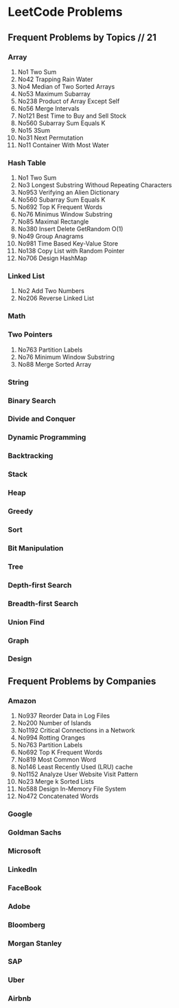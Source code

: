 # LeetCode Problems

## Frequent Problems by Topics // 21

### Array

1. No1 Two Sum
2. No42 Trapping Rain Water
3. No4 Median of Two Sorted Arrays
4. No53 Maximum Subarray
5. No238 Product of Array Except Self
6. No56 Merge Intervals
7. No121 Best Time to Buy and Sell Stock
8. No560 Subarray Sum Equals K
9. No15 3Sum
10. No31 Next Permutation
11. No11 Container With Most Water

### Hash Table

1. No1 Two Sum
2. No3 Longest Substring Withoud Repeating Characters
3. No953 Verifying an Alien Dictionary
4. No560 Subarray Sum Equals K
5. No692 Top K Frequent Words
6. No76 Minimus Window Substring
7. No85 Maximal Rectangle
8. No380 Insert Delete GetRandom O(1)
9. No49 Group Anagrams
10. No981 Time Based Key-Value Store
11. No138 Copy List with Random Pointer
12. No706 Design HashMap

### Linked List

1. No2 Add Two Numbers
2. No206 Reverse Linked List

### Math

### Two Pointers

1. No763 Partition Labels
2. No76 Minimum Window Substring
3. No88 Merge Sorted Array

### String

### Binary Search

### Divide and Conquer

### Dynamic Programming

### Backtracking

### Stack

### Heap

### Greedy

### Sort

### Bit Manipulation

### Tree

### Depth-first Search

### Breadth-first Search

### Union Find

### Graph

### Design

## Frequent Problems by Companies

### Amazon

1. No937 Reorder Data in Log Files
2. No200 Number of Islands
3. No1192 Critical Connections in a Network
4. No994 Rotting Oranges
5. No763 Partition Labels
6. No692 Top K Frequent Words
7. No819 Most Common Word
8. No146 Least Recently Used (LRU) cache
9. No1152 Analyze User Website Visit Pattern
10. No23 Merge k Sorted Lists
11. No588 Design In-Memory File System
12. No472 Concatenated Words

### Google

### Goldman Sachs

### Microsoft

### LinkedIn

### FaceBook

### Adobe

### Bloomberg

### Morgan Stanley

### SAP

### Uber

### Airbnb
